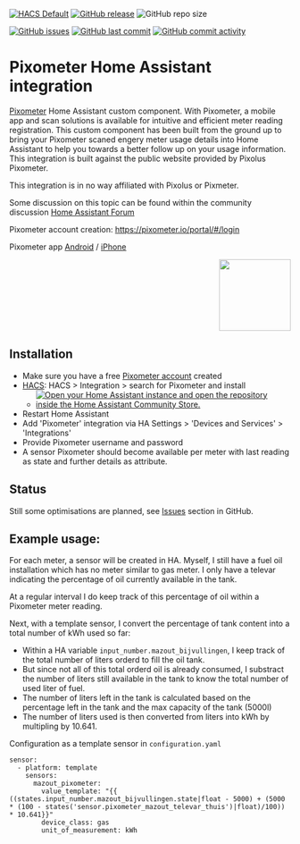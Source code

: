 [![HACS Default](https://img.shields.io/badge/HACS-Default-blue.svg)](https://github.com/hacs/default)
[![GitHub release](https://img.shields.io/github/release/myTselection/pixometer.svg)](https://github.com/myTselection/pixometer/releases)
![GitHub repo size](https://img.shields.io/github/repo-size/myTselection/pixometer.svg)

[![GitHub issues](https://img.shields.io/github/issues/myTselection/pixometer.svg)](https://github.com/myTselection/pixometer/issues)
[![GitHub last commit](https://img.shields.io/github/last-commit/myTselection/pixometer.svg)](https://github.com/myTselection/pixometer/commits/master)
[![GitHub commit activity](https://img.shields.io/github/commit-activity/m/myTselection/pixometer.svg)](https://github.com/myTselection/pixometer/graphs/commit-activity)

# Pixometer Home Assistant integration
[Pixometer](https://pixometer.io/info/) Home Assistant custom component. With Pixometer, a mobile app and scan solutions is available for intuitive and efficient meter reading registration. This custom component has been built from the ground up to bring your Pixometer scaned engery meter usage details into Home Assistant to help you towards a better follow up on your usage information. This integration is built against the public website provided by Pixolus Pixometer.

This integration is in no way affiliated with Pixolus or Pixmeter.

Some discussion on this topic can be found within the community discussion [Home Assistant Forum](https://community.home-assistant.io/t/pixometer-integration/285608)

Pixometer account creation: https://pixometer.io/portal/#/login 

Pixometer app [Android](https://play.google.com/store/apps/details?id=com.pixolus.pixometer) / [iPhone](https://apps.apple.com/app/apple-store/id934332635)
<p align="right"><img src="https://raw.githubusercontent.com/myTselection/pixometer/master/logo.png" width="128"/></p>
<!-- <p align="center"><img src="https://github.com/myTselection/pixometer/blob/main/Gauge%20Card%20Configuration.png"/></p> -->


## Installation
- Make sure you have a free [Pixometer account](https://pixometer.io/portal/#/login) created
- [HACS](https://hacs.xyz/): HACS > Integration > search for Pixometer and install
  - [![Open your Home Assistant instance and open the repository inside the Home Assistant Community Store.](https://my.home-assistant.io/badges/hacs_repository.svg?style=flat-square)](https://my.home-assistant.io/redirect/hacs_repository/?owner=myTselection&repository=pixometer&category=integration)
- Restart Home Assistant
- Add 'Pixometer' integration via HA Settings > 'Devices and Services' > 'Integrations'
- Provide Pixometer username and password
- A sensor Pixometer should become available per meter with last reading as state and further details as attribute.

## Status
Still some optimisations are planned, see [Issues](https://github.com/myTselection/pixometer/issues) section in GitHub.

## Example usage:
For each meter, a sensor will be created in HA.
Myself, I still have a fuel oil installation which has no meter similar to gas meter. I only have a televar indicating the percentage of oil currently available in the tank.

At a regular interval I do keep track of this percentage of oil within a Pixometer meter reading. 

Next, with a template sensor, I convert the percentage of tank content into a total number of kWh used so far:
- Within a HA variable `input_number.mazout_bijvullingen`, I keep track of the total number of liters orderd to fill the oil tank. 
- But since not all of this total orderd oil is already consumed, I substract the number of liters still available in the tank to know the total number of used liter of fuel. 
- The number of liters left in the tank is calculated based on the percentage left in the tank and the max capacity of the tank (5000l)
- The number of liters used is then converted from liters into kWh by multipling by 10.641.

Configuration as a template sensor in `configuration.yaml`

```
sensor: 
  - platform: template
    sensors:
      mazout_pixometer:
        value_template: "{{ ((states.input_number.mazout_bijvullingen.state|float - 5000) + (5000 * (100 - states('sensor.pixometer_mazout_televar_thuis')|float)/100)) * 10.641}}"
        device_class: gas
        unit_of_measurement: kWh
```
